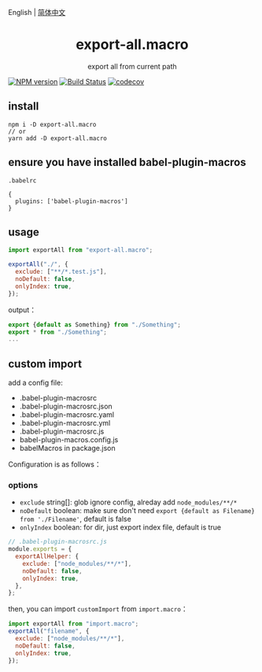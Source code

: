 English | [简体中文](./README_zh-CN.md)

<div align="center">
<h1>export-all.macro</h1>
export all from current path
</div>

[![NPM version](https://img.shields.io/npm/v/import.macro.svg?style=flat)](https://npmjs.org/package/export-all.macro)
[![Build Status](https://www.travis-ci.org/gitHber/export-all.macro.svg?branch=master)](https://www.travis-ci.org/github/gitHber/export-all.macro)
[![codecov](https://codecov.io/gh/yoyooyooo/import.macro/branch/master/graph/badge.svg)](https://codecov.io/gh/gitHber/export-all.macro)

## install

```shell
npm i -D export-all.macro
// or
yarn add -D export-all.macro
```

## ensure you have installed babel-plugin-macros

`.babelrc`

```shell
{
  plugins: ['babel-plugin-macros']
}
```

## usage

```js
import exportAll from "export-all.macro";

exportAll("./", {
  exclude: ["**/*.test.js"],
  noDefault: false,
  onlyIndex: true,
});
```

output：

```js
export {default as Something} from "./Something";
export * from "./Something";
...
```

## custom import

add a config file:

- .babel-plugin-macrosrc
- .babel-plugin-macrosrc.json
- .babel-plugin-macrosrc.yaml
- .babel-plugin-macrosrc.yml
- .babel-plugin-macrosrc.js
- babel-plugin-macros.config.js
- babelMacros in package.json

Configuration is as follows：

### options

- `exclude` string[]: glob ignore config, alreday add `node_modules/**/*`
- `noDefault` boolean: make sure don't need `export {default as Filename} from './Filename'`, default is false
- `onlyIndex` boolean: for dir, just export index file, default is true

```js
// .babel-plugin-macrosrc.js
module.exports = {
  exportAllHelper: {
    exclude: ["node_modules/**/*"],
    noDefault: false,
    onlyIndex: true,
  },
};
```

then, you can import `customImport` from `import.macro`：

```js
import exportAll from "import.macro";
exportAll("filename", {
  exclude: ["node_modules/**/*"],
  noDefault: false,
  onlyIndex: true,
});
```
